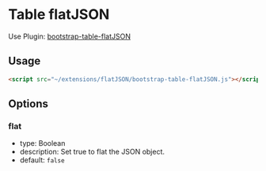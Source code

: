 # Table flatJSON

Use Plugin: [bootstrap-table-flatJSON](https://github.com/djhvscf/bootstrap-table-flatJSON)

## Usage

```html
<script src="~/extensions/flatJSON/bootstrap-table-flatJSON.js"></script>
```

## Options

### flat

* type: Boolean
* description: Set true to flat the JSON object.
* default: `false`
